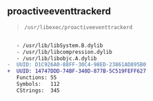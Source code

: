 ## proactiveeventtrackerd

> `/usr/libexec/proactiveeventtrackerd`

```diff

   - /usr/lib/libSystem.B.dylib
   - /usr/lib/libcompression.dylib
   - /usr/lib/libobjc.A.dylib
-  UUID: D1C926A0-88FF-30C4-98ED-23861AD895B0
+  UUID: 14747DDD-74BF-340D-877B-5C519FEFF627
   Functions: 55
   Symbols:   112
   CStrings:  345

```
